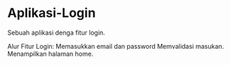 # Aplikasi-Login
Sebuah aplikasi denga fitur login.

Alur Fitur Login:
Memasukkan email dan password
Memvalidasi masukan.
Menampilkan halaman home.
